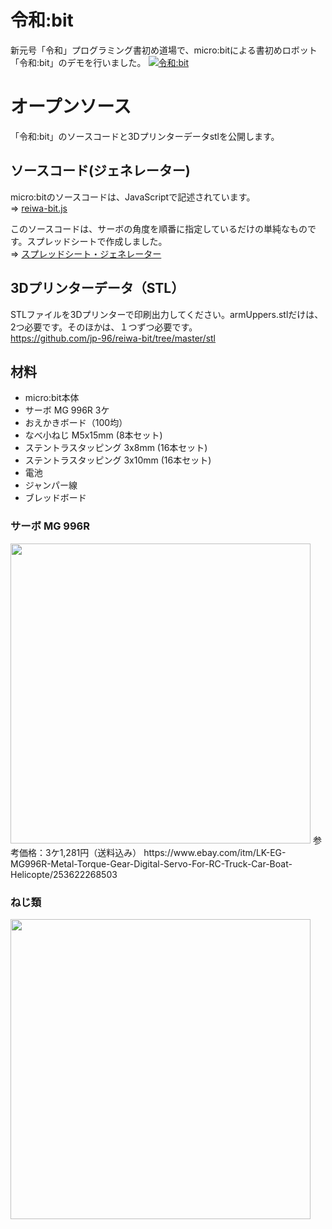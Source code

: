 # 令和:bit

新元号「令和」プログラミング書初め道場で、micro:bitによる書初めロボット「令和:bit」のデモを行いました。
[![令和:bit](https://img.youtube.com/vi/2eLG0n90_rk/0.jpg)](https://www.youtube.com/watch?v=2eLG0n90_rk)


# オープンソース

「令和:bit」のソースコードと3Dプリンターデータstlを公開します。


## ソースコード(ジェネレーター)

micro:bitのソースコードは、JavaScriptで記述されています。  
⇒ [reiwa-bit.js](https://github.com/jp-96/reiwa-bit/blob/master/src/reiwa-bit.js)

このソースコードは、サーボの角度を順番に指定しているだけの単純なものです。スプレッドシートで作成しました。  
⇒ [スプレッドシート・ジェネレーター](https://github.com/jp-96/reiwa-bit/blob/master/src/%E4%BB%A4%E5%92%8C%E3%83%97%E3%83%AD%E3%83%83%E3%83%88.xlsx)


## 3Dプリンターデータ（STL）

STLファイルを3Dプリンターで印刷出力してください。armUppers.stlだけは、2つ必要です。そのほかは、１つずつ必要です。  
https://github.com/jp-96/reiwa-bit/tree/master/stl


## 材料

* micro:bit本体
* サーボ MG 996R 3ケ
* おえかきボード（100均）
* なべ小ねじ M5x15mm (8本セット)
* ステントラスタッピング 3x8mm (16本セット)
* ステントラスタッピング 3x10mm (16本セット)
* 電池
* ジャンパー線
* ブレッドボード


### サーボ MG 996R

<img src="https://raw.githubusercontent.com/jp-96/reiwa-bit/master/pic/servo.jpg" width="480">
参考価格：3ケ1,281円（送料込み）  
https://www.ebay.com/itm/LK-EG-MG996R-Metal-Torque-Gear-Digital-Servo-For-RC-Truck-Car-Boat-Helicopte/253622268503


### ねじ類

<img src="https://raw.githubusercontent.com/jp-96/reiwa-bit/master/pic/screw.jpg" width="480">
